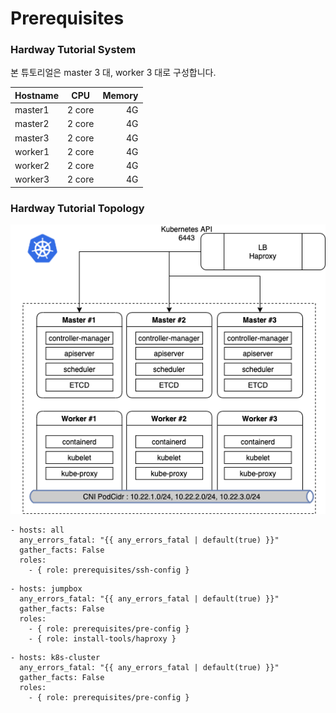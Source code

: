 # Prerequisites

### Hardway Tutorial System

본 튜토리얼은 master 3 대, worker 3 대로 구성합니다.

| Hostname      | CPU           | Memory  |
| ------------- |:-------------:| -------:|
| master1       | 2 core        |    4G   |
| master2       | 2 core        |    4G   |
| master3       | 2 core        |    4G   |
| worker1       | 2 core        |    4G   |
| worker2       | 2 core        |    4G   |
| worker3       | 2 core        |    4G   |

### Hardway Tutorial Topology
![Image of Hardway](https://github.com/nationminu/k8s-hardway-ansible/blob/master/docs/images/hardway.png)

```
- hosts: all 
  any_errors_fatal: "{{ any_errors_fatal | default(true) }}"
  gather_facts: False  
  roles:
    - { role: prerequisites/ssh-config }
```

```
- hosts: jumpbox
  any_errors_fatal: "{{ any_errors_fatal | default(true) }}"
  gather_facts: False  
  roles:
    - { role: prerequisites/pre-config }
    - { role: install-tools/haproxy } 
```

```
- hosts: k8s-cluster
  any_errors_fatal: "{{ any_errors_fatal | default(true) }}"
  gather_facts: False  
  roles: 
    - { role: prerequisites/pre-config }
     
```